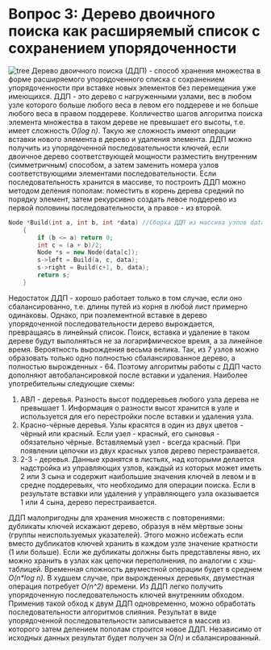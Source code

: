 # Вопрос 3: Дерево двоичного поиска как расширяемый список с сохранением упорядоченности
![tree](/resources/imgs/t1_1.png)
Дерево двоичного поиска (ДДП) - способ хранения множества в форме расширяемого упорядоченного списка с сохранением упорядоченности при вставке новых элементов без перемещения уже имеющихся.
ДДП - это дерево с нагруженными узлами, вес в любом узле которого больше любого веса в левом его поддереве и не больше любого веса в правом поддереве. Колличество шагов алгоритма поиска элемента множества в таком дереве не превышает его высоты, т.е. имеет сложность _O(log n)_. Такую же сложность имеют операции вставки нового элемента в дерево и удаления элемента.
ДДП можно получить из упорядоченной последовательности ключей, если двоичное дерево соответствующей мощности разместить внутренним (симметричным) способом, а затем заменить номера узлов соответствующими элементами последовательности. Если последовательность хранится в массиве, то построить ДДП можно методом деления пополам: поместить в корень дерева средний по порядку элемент, затем рекурсивно создать левое поддерево из первой половины последовательности, а правое - из второй.
```cpp
Node *Build(int a, int b, int *data) //Сборка ДДП из массива узлов data
	{
		if (b <= a) return 0;
		int c = (a + b)/2;
		Node *s = new Node(data[c]);
		s->left = Build(a, c, data);
		s->right = Build(c+1, b, data);
		return s;
	}
```
Недостаток ДДП - хорошо работает только в том случае, если оно сбалансированно, т.е. длины путей из корня в любой лист примерно одинаковы. Однако, при поэлементной вставке в дерево упорядоченной последовательности дерево вырождается, превращаясь в линейный список. Поиск, вставка и удаление в таком дереве будут выполняться не за логарифмическое время, а за линейное время. Вероятность вырождения весьма велика. Так, из 7 узлов можно образовать только одно полностью сбалансированное дерево, а полностью вырожденных - 64. Поэтому алгоритмы работы с ДДП часто дополняют автобалансировкой после вставки и удаления. Наиболее употребительны следующие схемы:
1. АВЛ - деревья. Разность высот поддеревьев любого узла дерева не превышает 1. Информация о разности высот хранится в узле и используется для его перестройки после вставки и удаления узла.
2. Красно-чёрные деревья. Узлы красятся в один из двух цветов - чёрный или красный. Если узел - красный, его сыновья - обязательно чёрные. Вставляемый узел - всегда красный. При появлении цепочки из двух красных узлов дерево перестраивается.
3. 2-3 - деревья. Данные хранятся в листьях, над которыми делается надстройка из управляющих узлов, каждый из которых может иметь 2 или 3 сына и содержит наибольшие значения ключей в левом и в средне поддеревьях, что необходимо для операции поиска. Если в результате вставки или удаления у управляющего узла оказывается 1 или 4 сына, дерево перестраивается.

ДДП малопригодны для хранения множеств с повторениями: дубликаты ключей искажают дерево, образуя в нём мёртвые зоны (группы неиспользуемых указателей). Этого можно исбежать если вместо дубликатов ключей хранить в каждом узле значение кратности (1 или больше). Если же дубликаты должны быть представлены явно, их можно хранить в узлах как цепочки переполнения, по аналогии с хэш-таблицей.
Временная сложность двуместной операции будет в среднем _O(n*log n)_. В худшем случае, при вырожденных деревьях, двуместная операция потребует _O(n^2)_ времени. Из ДДП легко получить упорядоченную последовательность ключей внутренним обходом. Применив такой обход к двум ДДП одновременно, можно обработать последовательности алгоритмов слияния. Результат в виде упорядоченной последовательности записывается в массив из которого затем делением пополам строится новое ДДП. Независимо от исходных данных результат будет получен за _O(n)_ и сбалансированный.